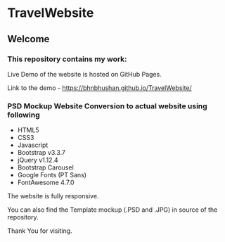# TravelWebsite

## Welcome

### This repository contains my work: 
Live Demo of the website is hosted on GitHub Pages. 

Link to the demo - https://bhnbhushan.github.io/TravelWebsite/
### PSD Mockup Website Conversion to actual website using following 
- HTML5
- CSS3
- Javascript
- Bootstrap v3.3.7
- jQuery v1.12.4
- Bootstrap Carousel
- Google Fonts (PT Sans)
- FontAwesome 4.7.0

The website is fully responsive.



You can also find the Template mockup (.PSD and .JPG) in source of the repository.

Thank You for visiting.

